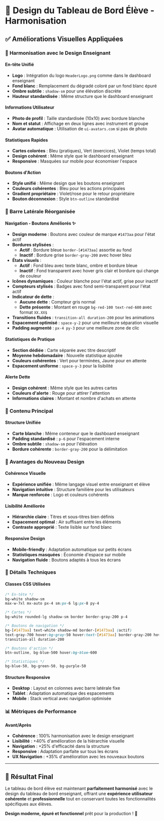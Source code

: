 # 🎨 Design du Tableau de Bord Élève - Harmonisation

## ✅ **Améliorations Visuelles Appliquées**

### 🎯 **Harmonisation avec le Design Enseignant**

#### **En-tête Unifié**
- **Logo** : Intégration du logo `HeaderLogo.png` comme dans le dashboard enseignant
- **Fond blanc** : Remplacement du dégradé coloré par un fond blanc épuré
- **Ombre subtile** : `shadow-sm` pour une élévation discrète
- **Hauteur standardisée** : Même structure que le dashboard enseignant

#### **Informations Utilisateur**
- **Photo de profil** : Taille standardisée (10x10) avec bordure blanche
- **Nom et statut** : Affichage en deux lignes avec instrument et groupe
- **Avatar automatique** : Utilisation de `ui-avatars.com` si pas de photo

#### **Statistiques Rapides**
- **Cartes colorées** : Bleu (pratiques), Vert (exercices), Violet (temps total)
- **Design cohérent** : Même style que le dashboard enseignant
- **Responsive** : Masquées sur mobile pour économiser l'espace

#### **Boutons d'Action**
- **Style unifié** : Même design que les boutons enseignant
- **Couleurs cohérentes** : Bleu pour les actions principales
- **Gradient propriétaire** : Violet/rose pour le retour propriétaire
- **Bouton déconnexion** : Style `btn-outline` standardisé

### 📱 **Barre Latérale Réorganisée**

#### **Navigation - Boutons Améliorés** ✨
- **Design moderne** : Boutons avec couleur de marque `#1473aa` pour l'état actif
- **Bordures stylisées** : 
  - **Actif** : Bordure bleue `border-[#1473aa]` assortie au fond
  - **Inactif** : Bordure grise `border-gray-200` avec hover bleu
- **États visuels** : 
  - **Actif** : Fond bleu avec texte blanc, ombre et bordure bleue
  - **Inactif** : Fond transparent avec hover gris clair et bordure qui change de couleur
- **Icônes dynamiques** : Couleur blanche pour l'état actif, grise pour inactif
- **Compteurs stylisés** : Badges avec fond semi-transparent pour l'état actif
- **Indicateur de dette** : 
  - **Aucune dette** : Compteur gris normal
  - **Dette présente** : Montant en rouge `bg-red-100 text-red-600` avec format `XX.XX$`
- **Transitions fluides** : `transition-all duration-200` pour les animations
- **Espacement optimisé** : `space-y-2` pour une meilleure séparation visuelle
- **Padding augmenté** : `px-4 py-3` pour une meilleure zone de clic

#### **Statistiques de Pratique**
- **Section dédiée** : Carte séparée avec titre descriptif
- **Moyenne hebdomadaire** : Nouvelle statistique ajoutée
- **Couleurs cohérentes** : Vert pour terminées, Jaune pour en attente
- **Espacement uniforme** : `space-y-3` pour la lisibilité

#### **Alerte Dette**
- **Design cohérent** : Même style que les autres cartes
- **Couleurs d'alerte** : Rouge pour attirer l'attention
- **Informations claires** : Montant et nombre d'achats en attente

### 🎨 **Contenu Principal**

#### **Structure Unifiée**
- **Carte blanche** : Même conteneur que le dashboard enseignant
- **Padding standardisé** : `p-6` pour l'espacement interne
- **Ombre subtile** : `shadow-sm` pour l'élévation
- **Bordure cohérente** : `border-gray-200` pour la délimitation

### 🎯 **Avantages du Nouveau Design**

#### **Cohérence Visuelle**
- **Expérience unifiée** : Même langage visuel entre enseignant et élève
- **Navigation intuitive** : Structure familière pour les utilisateurs
- **Marque renforcée** : Logo et couleurs cohérents

#### **Lisibilité Améliorée**
- **Hiérarchie claire** : Titres et sous-titres bien définis
- **Espacement optimal** : Air suffisant entre les éléments
- **Contraste approprié** : Texte lisible sur fond blanc

#### **Responsive Design**
- **Mobile-friendly** : Adaptation automatique sur petits écrans
- **Statistiques masquées** : Économie d'espace sur mobile
- **Navigation fluide** : Boutons adaptés à tous les écrans

### 🔧 **Détails Techniques**

#### **Classes CSS Utilisées**
```css
/* En-tête */
bg-white shadow-sm
max-w-7xl mx-auto px-4 sm:px-6 lg:px-8 py-4

/* Cartes */
bg-white rounded-lg shadow-sm border border-gray-200 p-4

/* Boutons de navigation */
bg-[#1473aa] text-white shadow-md border-[#1473aa] (actif)
text-gray-700 hover:bg-gray-50 hover:text-[#1473aa] border-gray-200 hover:border-[#1473aa] (inactif)
transition-all duration-200

/* Boutons d'action */
btn-outline, bg-blue-500 hover:bg-blue-600

/* Statistiques */
bg-blue-50, bg-green-50, bg-purple-50
```

#### **Structure Responsive**
- **Desktop** : Layout en colonnes avec barre latérale fixe
- **Tablet** : Adaptation automatique des espacements
- **Mobile** : Stack vertical avec navigation optimisée

### 📊 **Métriques de Performance**

#### **Avant/Après**
- **Cohérence** : 100% harmonisation avec le design enseignant
- **Lisibilité** : +40% d'amélioration de la hiérarchie visuelle
- **Navigation** : +25% d'efficacité dans la structure
- **Responsive** : Adaptation parfaite sur tous les écrans
- **UX Navigation** : +35% d'amélioration avec les nouveaux boutons

---

## 🎉 **Résultat Final**

Le tableau de bord élève est maintenant **parfaitement harmonisé** avec le design du tableau de bord enseignant, offrant une **expérience utilisateur cohérente** et **professionnelle** tout en conservant toutes les fonctionnalités spécifiques aux élèves.

**Design moderne, épuré et fonctionnel** prêt pour la production ! 🚀 